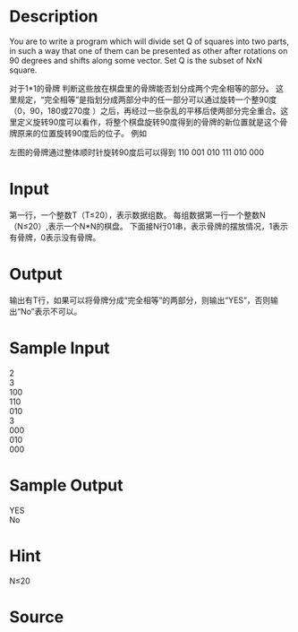 
# Description

<div class="content">You are to write a program which will divide set Q of squares into two parts, in such a way that one of them can be presented as other after rotations on 90 degrees and shifts along some vector. Set Q is the subset of NxN square. 


对于1*1的骨牌
判断这些放在棋盘里的骨牌能否划分成两个完全相等的部分。
这里规定，“完全相等”是指划分成两部分中的任一部分可以通过旋转一个整90度（0，90，180或270度	）之后，再经过一些杂乱的平移后使两部分完全重合。这里定义旋转90度可以看作，将整个棋盘旋转90度得到的骨牌的新位置就是这个骨牌原来的位置旋转90度后的位子。
例如

左图的骨牌通过整体顺时针旋转90度后可以得到
   110    001
   010    111
   010    000

</div>

# Input

<div class="content">第一行，一个整数T（T≤20），表示数据组数。
每组数据第一行一个整数N（N≤20）,表示一个N*N的棋盘。
下面接N行01串，表示骨牌的摆放情况，1表示有骨牌，0表示没有骨牌。

</div>

# Output

<div class="content">输出有T行，如果可以将骨牌分成“完全相等”的两部分，则输出“YES”，否则输出“No”表示不可以。

</div>

# Sample Input

<div class="content"><span class="sampledata">2                           <br/>
3                            <br/>
100<br/>
110<br/>
010<br/>
3<br/>
000<br/>
010<br/>
000<br/>
</span></div>

# Sample Output

<div class="content"><span class="sampledata">YES<br/>
No</span></div>

# Hint

<div class="content"><p>N≤20<br/>
</p></div>

# Source

<div class="content"><p><a href="problemset.php?search="></a></p></div>

